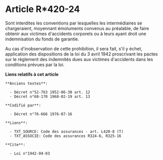 # Article R*420-24

Sont interdites les conventions par lesquelles les intermédiaires se chargeraient, moyennant émoluments convenus au
préalable, de faire obtenir aux victimes d'accidents corporels ou à leurs ayant droit une indemnisation du fonds de garantie.

Au cas d'inobservation de cette prohibition, il sera fait, s'il y échet, application des dispositions de la loi du 3 avril
1942 proscrivant les pactes sur le règlement des indemnités dues aux victimes d'accidents dans les conditions prévues par la
loi.

**Liens relatifs à cet article**

	**Anciens textes**:

	  - Décret n°52-763 1952-06-30 art. 12
	  - Décret n°68-170 1968-02-19 art. 13

	**Codifié par**:

	  - Décret n°76-666 1976-07-16

	**Liens**:

	  - TXT_SOURCE: Code des assurances - art. L420-8 (T)
	  - TXT_ASSOCIE: Code des assurances R324-6, R325-16

	**Cite**:

	  - Loi n°1942-04-03
